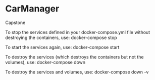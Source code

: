# CarManager
Capstone


To stop the services defined in your docker-compose.yml file without destroying the containers, use:
docker-compose stop

To start the services again, use:
docker-compose start

To destroy the services (which destroys the containers but not the volumes), use:
docker-compose down

To destroy the services and volumes, use:
docker-compose down -v

<!-- USE MASTER
GO

DROP DATABASE IF EXISTS UserAuthentication
GO

CREATE DATABASE UserAuthentication;
GO

USE UserAuthentication;
GO

-- Create the user table
CREATE TABLE [User] 
(
	UserID INT IDENTITY(1,1) PRIMARY KEY,
	FirstName VARCHAR(255),
    LastName VARCHAR(255),
    DateOfBirth DATE,
    Email VARCHAR(255),
    PhoneNumber INT,
    Password VARCHAR(255),
    Address VARCHAR(255),
    City VARCHAR(255),
    State VARCHAR(2),
    ZipCode INT
)
GO

-- Insert a new user record
INSERT INTO [User]
(
    FirstName, LastName, DateOfBirth, Email, PhoneNumber, Password, Address, City, State, ZipCode
)
VALUES
(
    'John',
    'Doe',
    '1990-01-01',
    'john.doe@example.com',
    1234567890,
    'password123',
    '123 Main St',
    'Springfield',
    'IL',
    62704
);
GO -->

